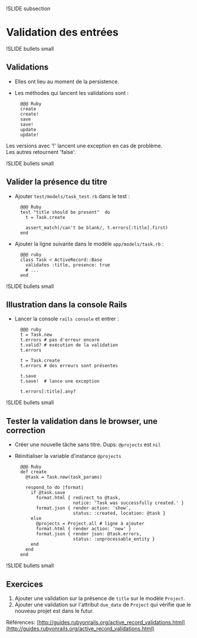 !SLIDE subsection
# Validation des entrées

!SLIDE bullets small
## Validations

- Elles ont lieu au moment de la persistence.
- Les méthodes qui lancent les validations sont :

        @@@ Ruby
        create
        create!
        save
        save!
        update
        update!

Les versions avec '!' lancent une exception en cas de problème.  
Les autres retournent 'false'.

!SLIDE bullets small
## Valider la présence du titre

- Ajouter `test/models/task_test.rb` dans le test :

        @@@ Ruby
        test "title should be present"  do
          t = Task.create

          assert_match(/can't be blank/, t.errors[:title].first)
        end

- Ajouter la ligne suivante dans le modèle 
`app/models/task.rb` :

        @@@ ruby
        class Task < ActiveRecord::Base
          validates :title, presence: true
          # ...
        end

!SLIDE bullets small
## Illustration dans la console Rails

- Lancer la console `rails console` et entrer :

        @@@ ruby
        t = Task.new
        t.errors # pas d'erreur encore
        t.valid? # exécution de la validation
        t.errors

        t = Task.create
        t.errors # des erreurs sont présentes

        t.save
        t.save!  # lance une exception

        t.errors[:title].any?


!SLIDE bullets small
## Tester la validation dans le browser, une correction

- Créer une nouvelle tâche sans titre. Oups: `@projects` est `nil`

- Réinitialiser la variable d'instance `@projects `

        @@@ Ruby
        def create
          @task = Task.new(task_params)

          respond_to do |format|
            if @task.save
              format.html { redirect_to @task,
                            notice: 'Task was successfully created.' }
              format.json { render action: 'show',
                            status: :created, location: @task }
            else
              @projects = Project.all # ligne à ajouter
              format.html { render action: 'new' }
              format.json { render json: @task.errors,
                            status: :unprocessable_entity }
            end
          end
        end

!SLIDE bullets small
## Exercices

1. Ajouter une validation sur la présence de `title` sur le 
modèle `Project`.
1. Ajouter une validation sur l'attribut `due_date` de `Project` qui
vérifie que le nouveau projet est dans le futur.  

Références: [http://guides.rubyonrails.org/active_record_validations.html](http://guides.rubyonrails.org/active_record_validations.html)

